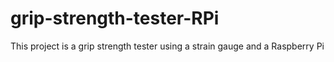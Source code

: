 # grip-strength-tester-RPi
This project is a grip strength tester using a strain gauge and a Raspberry Pi
